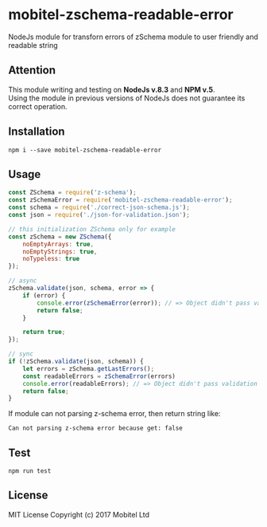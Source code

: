 # mobitel-zschema-readable-error
NodeJs module for transforn errors of zSchema module to user friendly and readable string

## Attention
This module writing and testing on **NodeJs v.8.3** and **NPM v.5**.  
Using the module in previous versions of NodeJs does not guarantee its correct operation.

## Installation
```
npm i --save mobitel-zschema-readable-error
```

## Usage

```javascript
const ZSchema = require('z-schema');
const zSchemaError = require('mobitel-zschema-readable-error');
const schema = require('./correct-json-schema.js');
const json = require('./json-for-validation.json');

// this initialization ZSchema only for example
const zSchema = new ZSchema({
    noEmptyArrays: true,
    noEmptyStrings: true,
    noTypeless: true
});

// async
zSchema.validate(json, schema, error => {
    if (error) {
        console.error(zSchemaError(error)); // => Object didn't pass validation for format hostname: http://some.site in schema 'test' in property 'propStringFormat'
        return false;
    }

    return true;
});

// sync
if (!zSchema.validate(json, schema)) {
    let errors = zSchema.getLastErrors();
    const readableErrors = zSchemaError(errors)
    console.error(readableErrors); // => Object didn't pass validation for format hostname: http://some.site in schema 'test' in property 'propStringFormat'; Expected type array but found type boolean in schema 'test' in property 'propArray'
    return false;
}
```

If module can not parsing z-schema error, then return string like:

    Can not parsing z-schema error because get: false

## Test

    npm run test

## License
MIT License
Copyright (c) 2017 Mobitel Ltd
